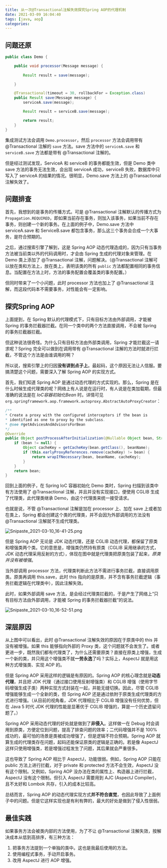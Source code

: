 ```yaml
---
title: 从一次@Transactional注解失效探究Spring AOP的代理机制
date: 2021-03-09 16:04:40
tags: [java, aop]
categories: 
---
```


## 问题还原

```java
public class Demo {

    public void processor(Message message) {
        
        Result result = save(message);

    }

    @Transactional(timeout = 30, rollbackFor = Exception.class)
    public Result save(Message message) {
        serviceA.save(message);

        Result result = serviceB.save(message);

        return result;
    }
}
```

集成测试方法会调用 `Demo.processor`，然后 `processor` 方法会调用带有 @Transactional 注解的 `save` 方法。save 方法中的 `serviceA.save` 和 `serviceB.save` 方法都是带有 @Transactional 注解的。

但是经过测试发现，ServiceA 和 serviceB 的事务都能生效，但是 Demo 类中 save 方法的事务无法生效，会出现 serviceA 成功，serviceB 失败，数据库中只写入了 serviceA 的结果的情况。很明显，Demo.save 方法上的 @Transactional 注解失效了。
<!-- more -->

## 问题排查

首先，我想到的是事务的传播方式。可是 @Transactional 注解默认的传播方式为 `Propagation.REQUIRED`，即如果当前存在事务，则加入该事务，如果当前不存在事务，则创建一个新的事务。在上面的例子中，Demo.save 方法中 serviceA.save 和 ServiceB.save 都包含事务，那么这三个事务会合成一个大事务，是符合预期的。

之后，通过搜索引擎了解到，​这是 Spring AOP 动态代理造成的，因为只有当事务方法被当前类以外的代码调用时，才会由 Spring 生成的代理对象来管理。在 Demo 类上添加了 @Transactional 注解，问题解决。（@Transactional 注解可以放在类和方法上，放在类上，表明该类的所有 `public` 方法都配置相同的事务信息。当配置在方法上时，方法的事务配置会覆盖类的事务配置。）

但同时带来了一个小问题，此时 processor 方法也加上了 @Transactional 注解，而这段代码本不需要事务，对性能会有一定影响。

## 探究Spring AOP

上面提到，在 Spring 默认的代理模式下，只有目标方法由外部调用，才能被 Spring 的事务拦截器拦截。在同一个类中的两个方法直接调用，不会被 Spring 的事务拦截器拦截。

但这种说法很奇怪。为什么只有目标方法由外部类调用，Spring 才能拦截这一请求呢？Spring 完全可以做到在调用带有 @Transactional 注解的方法时就进行拦截，不管这个方法是由谁调用的啊？

所以说，搜索引擎上的归因**没有讲到点子上**。最起码，这个原因无法让人信服。要搞清楚这个问题，需要深入了解 Spring AOP 的实现方式。

首先，我们知道 Spring AOP 是通过动态代理的方式实现的。那么，Spring 是在什么时候生成代理类的呢？网络上有人说是在运行时，有人说是在类加载期，但最准确的说法是在 *IoC容器初始化Bean* 时。详情可见  
`org.springframework.aop.framework.autoproxy.AbstractAutoProxyCreator`：

```java
/**
* Create a proxy with the configured interceptors if the bean is
* identified as one to proxy by the subclass.
* @see #getAdvicesAndAdvisorsForBean
*/
@Override
public Object postProcessAfterInitialization(@Nullable Object bean, String beanName) {
    if (bean != null) {
        Object cacheKey = getCacheKey(bean.getClass(), beanName);
        if (this.earlyProxyReferences.remove(cacheKey) != bean) {
            return wrapIfNecessary(bean, beanName, cacheKey);
        }
    }
    return bean;
}
```

回到上面的例子，在 Spring IoC 容器初始化 Demo 类时，Spring 扫描到该类中有方法使用了 @Transactional 注解，并且并没有实现接口，便使用 CGLIB 生成了代理类，此代理类继承 Demo，由这个代理类来统一接受请求。

也就是说，不管 @Transactional 注解是加在 processor 上、加在 save 上或者加在类上，Spring 都会创建这个类的代理类，并不会因为外部调用的方法没有 @Transactional 注解就不生成代理类。

![Snipaste_2021-03-10_16-41-25.png](https://i.loli.net/2021/03/10/LwIQDEdTHCt8Nfg.png)

但是 Spring AOP 无论是 JDK 动态代理，还是 CGLIB 动态代理，都保留了原类和增强类两个类。它的意思是，增强类仍然持有原类（CGLIB 采用继承的方式，JDK 动态代理采用反射的方式），体现在图中就是代理类把原类包装了起来，*原类并没有被增强*。

当外部调用 processor 方法，代理类判断此方法不需进行事务拦截，直接调用原类。原类再调用 this.save，此时 this 指向的是原类，并不含有事务拦截逻辑（事务拦截逻辑在代理类中），因此注解失效。

此时，如果外部调用 save 方法，是会经过代理类拦截的，于是产生了网络上“只有目标方法由外部调用，才能被 Spring 的事务拦截器拦截”的说法。

![Snipaste_2021-03-10_16-52-51.png](https://i.loli.net/2021/03/10/zY7OneaoR1vxD84.png)

## 深层原因

从上图中可以看出，此时 @Transactional 注解失效的原因在于原类中的 this 并没有被增强。如果 this 能够指向外部的 Proxy 类，这个问题就不会发生了。或者更进一步，既然我们都有代理类了，为什么还需要原类？直接在原类上增强，生成一个新的类，并只用这个增强类不就**一劳永逸**了吗？实际上，AspectJ 就是用这种方式增强类、实现 AOP 的。

但是 Spring AOP 采用这样的逻辑是有原因的。Spring AOP 的核心理念就是**动态代理**，并且把 JDK 代理（通过接口使用反射增强类）和 CGLIB 增强（使用字节码增强生成子类）两种实现方式封装在一起，并能无缝切换。因此，尽管 CGLIB 增强能够生成一个全新的类，但 Spring AOP 还是通过依附于原类生成代理类的方式进行增强。（从目前的视角看，JDK 代理相比于 CGLIB 增强没有任何优势，但在 Java 5 时代 JDK 代理的性能是显著优于 CGLIB 增强的，算是一个历史遗留问题了。）

Spring AOP 采用动态代理的好处就是做到了**非侵入**。这样做一在 Debug 时会调用到原类，方便定位到问题，提高了排查问题的效率；二代码增强并不是 100% 成功的，最可怕的场景是类被成功增强了，但是逻辑不符合预期。Spring AOP 就算生成的代理类存在问题，起码还能保证原类的逻辑是正确的。若是像 AspectJ 这样只使用增强类，若是增强过程发生了问题，其后果就会严重很多。

这也导致了 Spring AOP 相比于 AspectJ，功能很弱。例如，Spring AOP 只能在 public 方法上进行拦截，对于 private 和 protected 方法不会生效，AspectJ 没有这个限制。又例如，Spring AOP 没办法在类的属性上、构造器上进行拦截，AspectJ 没有这个限制。但引入 AspectJ 需要用到 AJC (AspectJ Compiler)，且不太好和 Lombok 共存，引入的成本比较高。

总结而言，Spring AOP 的动态代理实现方式**并不符合直觉**，也因此导致了上面例子中的问题。但是它这样实现也是有利有弊的，最大的好处是做到了侵入性很弱。

## 最佳实践

如果事务方法会被类内部的方法使用，为了不让 @Transactional 注解失效，按解决成本从低到高排序，有三种方法：

1. 把事务方法提到一个单独的类中。这也是我最后使用的方法。
2. 使用编程式事务，手动开启事务。
3. 改用 AspectJ 进行 AOP 增强。